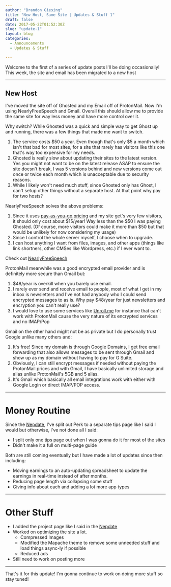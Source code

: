 ```yaml
---
author: "Brandon Giesing"
title: "New Host, Same Site | Updates & Stuff 1"
draft: false
date: 2017-05-22T01:52:30Z
slug: "update-1"
layout: blog
categories:
  - Announcements
  - Updates & Stuff

---
```


Welcome to the first of a series of update posts I'll be doing occasionally!
This week, the site and email has been migrated to a new host

--------------------------------------------------------------------------------

## New Host

I've moved the site off of Ghosted and my Email off of ProtonMail. Now I'm using
NearlyFreeSpeech and Gmail. Overall this should allow me to provide the same
site for way less money and have more control over it.

Why switch?  While Ghosted was a quick and simple way to get Ghost up and
running, there was a few things that made me want to switch.

 1. The service costs $50 a year. Even though that's only $5 a month which isn't
    that bad for most sites, for a site that rarely has visitors like this one
    that's way too expensive for my needs.
 2. Ghosted is really slow about updating their sites to the latest version. Yes
    you might not want to be on the latest release ASAP to ensure the site
    doesn't break, I was 5 versions behind and new versions come out once or
    twice each month which is unacceptable due to security reasons.
 3. While I likely won't need much stuff, since Ghosted only has Ghost, I can't
    setup other things without a separate host. At that point why pay for two
    hosts?

NearlyFreeSpeech solves the above problems:

 1. Since it uses [pay-as-you-go pricing][pricing]  and my site get's very few
    visitors, it should only cost about $15/year! Way less than the $50 I was
    paying Ghosted. (Of course, more visitors could make it more than $50 but
    that would be unlikely for now considering my usage)
 2. Since I control the whole server myself, I choose when to upgrade.
 3. I can host anything I want from files, images, and other apps (things like
    link shortners, other CMSes like Wordpress, etc.) if I ever want to.

Check out [NearlyFreeSpeech][nearlyfreespeech]

ProtonMail meanwhile was a good encrypted email provider and is definitely more
secure than Gmail but:

 1. $48/year is overkill when you barely use email.
 2. I rarely ever send and receive email to people, most of what I get in my
    inbox is newsletters and I've not had anybody who I could send encrypted
    messages to as is. Why pay $48/year for just newsletters and encryption you
    can't really use?
 3. I would love to use some services like [Unroll.me][unrollme]  for instance
    that can't work with ProtonMail cause the very nature of its encrypted
    services and no IMAP/Pop

Gmail on the other hand might not be as private but I do personally trust Google
unlike many others and:

 1. It's free! Since my domain is through Google Domains, I get free email
    forwarding that also allows messages to be sent through Gmail and show up as
    my domain without having to pay for G Suite.
 2. Obviously, I can still encrypt messages if needed without paying the
    ProtonMail prices and with Gmail, I have basically unlimited storage and
    alias unlike ProtonMail's 5GB and 5 alias.
 3. It's Gmail which basically all email integrations work with either with
    Google Login or direct IMAP/POP access.

--------------------------------------------------------------------------------

# Money Routine

Since the [Nepdate][nepdate], I've split out Perk to a separate tips page like I
said I would but otherwise, I've not done all I said:

* I split only one tips page out when I was gonna do it for most of the sites
* Didn't make it a full on multi-page guide

Both are still coming eventually but I have made a lot of updates since then
including:

* Moving earnings to an auto-updating spreadsheet to update the earnings in
  real-time instead of after months.
* Reducing page length via collapsing some stuff
* Giving info about each and adding a lot more app types

--------------------------------------------------------------------------------

# Other Stuff

* I added the project page like I said in the [Nepdate][nepdate]
* Worked on optimizing the site a lot.
  * Compressed Images
  * Modified the Mapache theme to remove some unneeded stuff and load things
    async-ly if possible
  * Reduced ads
* Still need to work on posting more

--------------------------------------------------------------------------------

That's it for this update! I'm gonna continue to work on doing more stuff so
stay tuned!

[pricing]: https://nearlyfreespeech.net/services/pricing
[nearlyfreespeech]: https://nearlyfreespeech.net
[unrollme]: https://unroll.me
[nepdate]: https://brandongiesing.com/2017/01/23/brandongiesing.com-the-nepdate/
